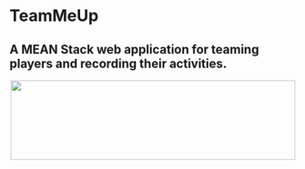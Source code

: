 # TeamMeUp
## A MEAN Stack web application for teaming players and recording their activities.

<p align="center">
  <img width="500" height="140" src="https://i.imgur.com/U1eAl5n.png">
</p>
